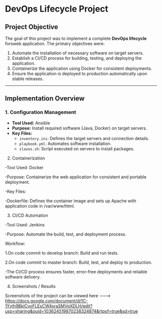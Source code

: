 #  DevOps Lifecycle Project

## Project Objective

The goal of this project was to implement a complete **DevOps lifecycle** forsweb application. The primary objectives were:

1. Automate the installation of necessary software on target servers.
2. Establish a CI/CD process for building, testing, and deploying the application.
3. Containerize the application using Docker for consistent deployments.
4. Ensure the application is deployed to production automatically upon stable releases.

---

## Implementation Overview

### 1. Configuration Management

- **Tool Used:** Ansible
- **Purpose:** Install required software (Java, Docker) on target servers.
- **Key Files:**
  - `inventory.ini`: Defines the target servers and connection details.
  - `playbook.yml`: Automates software installation.
  - `slaves.sh`: Script executed on servers to install packages.

2. Containerization

-Tool Used: Docker

-Purpose: Containerize the web application for consistent and portable deployment.

-Key Files:

-Dockerfile: Defines the container image and sets up Apache with application code in /var/www/html.

3. CI/CD Automation

-Tool Used: Jenkins

-Purpose: Automate the build, test, and deployment process.

Workflow:

1.On code commit to develop branch: Build and run tests.

2.On code commit to master branch: Build, test, and deploy to production.

-The CI/CD process ensures faster, error-free deployments and reliable software delivery.

4. Screenshots / Results

Screenshots of the project can be viewed here
--->  https://docs.google.com/document/d/1C-1YyIh9BkICvoFLEsCW4sraSMVqXDLH/edit?usp=sharing&ouid=103624519870238324874&rtpof=true&sd=true

